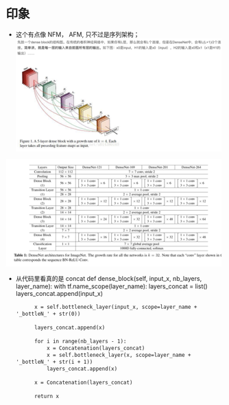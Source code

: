 #


# 印象
- 这个有点像 NFM， AFM, 只不过是序列架构；
![11](../pics/denseNet_1.png)



![11](../pics/denseNet_2.png)


- 从代码里看真的是 concat
  def dense_block(self, input_x, nb_layers, layer_name):
        with tf.name_scope(layer_name):
            layers_concat = list()
            layers_concat.append(input_x)
 
            x = self.bottleneck_layer(input_x, scope=layer_name + '_bottleN_' + str(0))
 
            layers_concat.append(x)
 
            for i in range(nb_layers - 1):
                x = Concatenation(layers_concat)
                x = self.bottleneck_layer(x, scope=layer_name + '_bottleN_' + str(i + 1))
                layers_concat.append(x)
 
            x = Concatenation(layers_concat)
 
            return x
